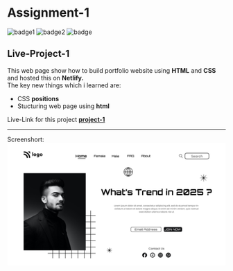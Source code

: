 # Assignment-1

![badge1](https://img.shields.io/badge/Assignment--1-project--1-brightgreen)
![badge2](https://img.shields.io/badge/-HTML-orange)
![badge](https://img.shields.io/badge/-CSS-blue)

## Live-Project-1



This web page show how to build portfolio website using **HTML** and **CSS** and hosted this on **Netlify.** <br/>
The key new things which i learned are:
- CSS **positions**
- Stucturing web page using **html**

Live-Link for this project
**[project-1](https://herobannerproject.netlify.app/ " Netlify")**

___

Screenshort:
![Screenshort](./1.png)

